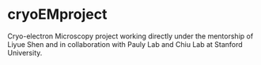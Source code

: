 # cryoEMproject

Cryo-electron Microscopy project working directly under the mentorship of Liyue Shen and in collaboration with Pauly Lab and Chiu Lab at Stanford University. 
